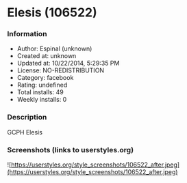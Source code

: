 # Elesis (106522)

### Information
- Author: Espinal (unknown)
- Created at: unknown
- Updated at: 10/22/2014, 5:29:35 PM
- License: NO-REDISTRIBUTION
- Category: facebook
- Rating: undefined
- Total installs: 49
- Weekly installs: 0


### Description
GCPH Elesis


### Screenshots (links to userstyles.org)
![https://userstyles.org/style_screenshots/106522_after.jpeg](https://userstyles.org/style_screenshots/106522_after.jpeg)


